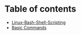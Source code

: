 # Table of contents

* [Linux-Bash-Shell-Scripting](README.md)
* [Basic Commands](basic-commands.md)
